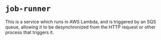# `job-runner`

This is a service which runs in AWS Lambda, and is triggered by an SQS queue, allowing it to be desynchronized from the HTTP request or other process that triggers it.

